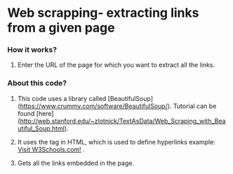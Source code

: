 # Web scrapping- extracting links from a given page

### How it works?

1. Enter the URL of the page for which you want to extract all the links.

### About this code?

1. This code uses a library called [BeautifulSoup] (https://www.crummy.com/software/BeautifulSoup/). Tutorial can be found [here] (http://web.stanford.edu/~zlotnick/TextAsData/Web_Scraping_with_Beautiful_Soup.html).

2. It uses the <a> tag in HTML, which is used to define hyperlinks example:  <a href="http://www.w3schools.com">Visit W3Schools.com!</a> .

3. Gets all the links embedded in the page.


